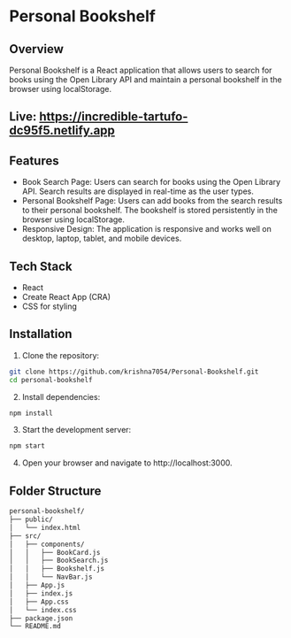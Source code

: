 # Personal Bookshelf

## Overview

Personal Bookshelf is a React application that allows users to search for books using the Open Library API and maintain a personal bookshelf in the browser using localStorage.

## Live: https://incredible-tartufo-dc95f5.netlify.app

## Features

- Book Search Page: Users can search for books using the Open Library API. Search results are displayed in real-time as the user types.
- Personal Bookshelf Page: Users can add books from the search results to their personal bookshelf. The bookshelf is stored persistently in the browser using localStorage.
- Responsive Design: The application is responsive and works well on desktop, laptop, tablet, and mobile devices.

## Tech Stack

- React
- Create React App (CRA)
- CSS for styling

## Installation

1. Clone the repository:
```bash
git clone https://github.com/krishna7054/Personal-Bookshelf.git
cd personal-bookshelf
```
2. Install dependencies:
```bash
npm install
```
3. Start the development server:
 ```bash
 npm start
 ```
 4. Open your browser and navigate to http://localhost:3000.

## Folder Structure
```bash
personal-bookshelf/
├── public/
│   └── index.html
├── src/
│   ├── components/
│   │   ├── BookCard.js
│   │   ├── BookSearch.js
│   │   ├── Bookshelf.js
│   │   └── NavBar.js
│   ├── App.js
│   ├── index.js
│   ├── App.css
│   └── index.css
├── package.json
└── README.md
```

